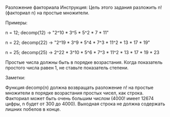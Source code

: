 Разложение факториала
Инструкция:
Цель этого задания разложить n! (факториал n) на простые множители.

Примеры:

n = 12; decomp(12) -> "2^10 * 3^5 * 5^2 * 7 * 11"

n = 22; decomp(22) -> "2^19 * 3^9 * 5^4 * 7^3 * 11^2 * 13 * 17 * 19"

n = 25; decomp(25) -> 2^22 * 3^10 * 5^6 * 7^3 * 11^2 * 13 * 17 * 19 * 23

Простые числа должны быть в порядке возрастания. Когда показатель простого числа равен 1, не ставьте показатель степени.

Заметки:

Функция decomp(n) должна возвращать разложение n! на простые множители в порядке возрастания простых чисел, как строка. Факториал может быть очень большим числом (4000! имеет 12674 цифры, n будет от 300 до 4000). Выходная строка не должна содержать лишних побелов в конце.
